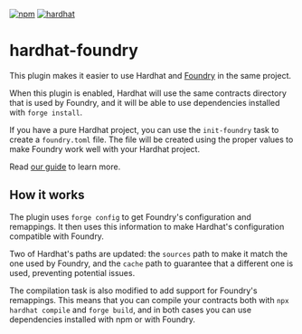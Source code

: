 [![npm](https://img.shields.io/npm/v/@nomicfoundation/hardhat-foundry.svg)](https://www.npmjs.com/package/@nomicfoundation/hardhat-foundry) [![hardhat](https://hardhat.org/buidler-plugin-badge.svg?1)](https://hardhat.org)

# hardhat-foundry

This plugin makes it easier to use Hardhat and [Foundry](https://getfoundry.sh/) in the same project.

When this plugin is enabled, Hardhat will use the same contracts directory that is used by Foundry, and it will be able to use dependencies installed with `forge install`.

If you have a pure Hardhat project, you can use the `init-foundry` task to create a `foundry.toml` file. The file will be created using the proper values to make Foundry work well with your Hardhat project.

Read [our guide](https://hardhat.org/hardhat-runner/docs/advanced/hardhat-and-foundry) to learn more.

## How it works

The plugin uses `forge config` to get Foundry's configuration and remappings. It then uses this information to make Hardhat's configuration compatible with Foundry.

Two of Hardhat's paths are updated: the `sources` path to make it match the one used by Foundry, and the `cache` path to guarantee that a different one is used, preventing potential issues.

The compilation task is also modified to add support for Foundry's remappings. This means that you can compile your contracts both with `npx hardhat compile` and `forge build`, and in both cases you can use dependencies installed with npm or with Foundry.
